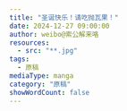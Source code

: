 ```yaml
---
title: "圣诞快乐！请吃抛瓦果！"
date: 2024-12-27 09:00:00
author: weibo@索公解来咯
resources:
  - src: "**.jpg"
tags:
  - 原稿
mediaType: manga
category: "原稿"
showWordCount: false
---
```

